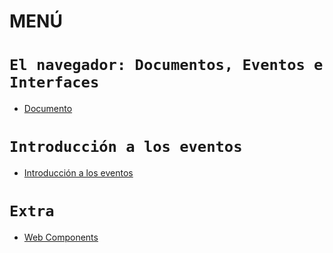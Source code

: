 # MENÚ

# `El navegador: Documentos, Eventos e Interfaces`

- [Documento](document/document.md)


# `Introducción a los eventos`

- [Introducción a los eventos](events/events.md)



# `Extra`

- [Web Components](components/components.md)